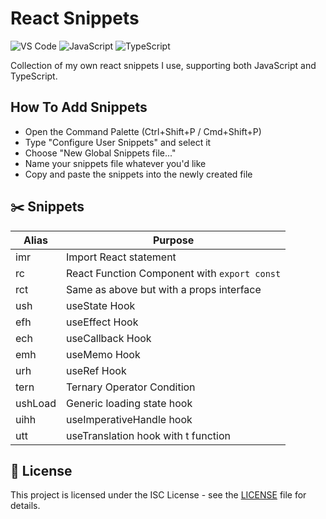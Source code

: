 # React Snippets

![VS Code](https://img.shields.io/badge/VS%20Code-0078d7.svg?style=for-the-badge&logo=visual-studio-code&logoColor=white)
![JavaScript](https://img.shields.io/badge/javascript-%23323330.svg?style=for-the-badge&logo=javascript&logoColor=%23F7DF1E)
![TypeScript](https://img.shields.io/badge/typescript-%23007ACC.svg?style=for-the-badge&logo=typescript&logoColor=white)

Collection of my own react snippets I use, supporting both JavaScript and TypeScript.

## How To Add Snippets

- Open the Command Palette (Ctrl+Shift+P / Cmd+Shift+P)
- Type "Configure User Snippets" and select it
- Choose "New Global Snippets file..."
- Name your snippets file whatever you'd like
- Copy and paste the snippets into the newly created file

## ✂️ Snippets

| Alias | Purpose                                      |
|-------|----------------------------------------------|
| imr   | Import React statement                       |
| rc    | React Function Component with `export const` |
| rct   | Same as above but with a props interface     |
| ush   | useState Hook                                |
| efh   | useEffect Hook                               |
| ech   | useCallback Hook                             |
| emh   | useMemo Hook                                 |
| urh   | useRef Hook                                  |
| tern  | Ternary Operator Condition                   |
| ushLoad  | Generic loading state hook                |
| uihh  | useImperativeHandle hook                     |
| utt   | useTranslation hook with t function          |

## 📄 License

This project is licensed under the ISC License - see the [LICENSE](/LICENSE) file for details.

